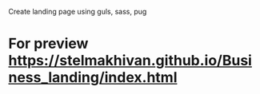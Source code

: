 Create landing page using guls, sass, pug
# For preview https://stelmakhivan.github.io/Business_landing/index.html